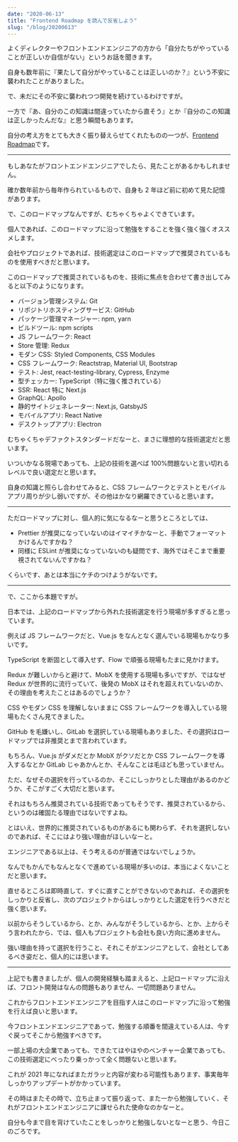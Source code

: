 ```yaml
---
date: "2020-06-13"
title: "Frontend Roadmap を読んで反省しよう"
slug: "/blog/20200613"
---
```


よくディレクターやフロントエンドエンジニアの方から「自分たちがやっていることが正しいか自信がない」というお話を聞きます。

自身も数年前に『果たして自分がやっていることは正しいのか？』という不安に襲われたことがありました。

で、未だにその不安に襲われつつ開発を続けているわけですが。

一方で『あ、自分のこの知識は間違っていたから直そう』とか『自分のこの知識は正しかったんだな』と思う瞬間もあります。

自分の考え方をとても大きく振り替えらせてくれたものの一つが、[Frontend Roadmap](https://roadmap.sh/frontend)です。

---

もしあなたがフロントエンドエンジニアでしたら、見たことがあるかもしれません。

確か数年前から毎年作られているもので、自身も 2 年ほど前に初めて見た記憶があります。

で、このロードマップなんですが、むちゃくちゃよくできています。

個人であれば、このロードマップに沿って勉強をすることを強く強く強くオススメします。

会社やプロジェクトであれば、技術選定はこのロードマップで推奨されているものを使用すべきだと思います。

このロードマップで推奨されているものを、技術に焦点を合わせて書き出してみると以下のようになります。

- バージョン管理システム: Git
- リポジトリホスティングサービス: GitHub
- パッケージ管理マネージャー: npm, yarn
- ビルドツール: npm scripts
- JS フレームワーク: React
- Store 管理: Redux
- モダン CSS: Styled Components, CSS Modules
- CSS フレームワーク: Reactstrap, Material UI, Bootstrap
- テスト: Jest, react-testing-library, Cypress, Enzyme
- 型チェッカー: TypeScript（特に強く推されている）
- SSR: React 特に Next.js
- GraphQL: Apollo
- 静的サイトジェネレーター: Next.js, GatsbyJS
- モバイルアプリ: React Native
- デスクトップアプリ: Electron

むちゃくちゃデファクトスタンダードだなーと、まさに理想的な技術選定だと思います。

いついかなる現場であっても、上記の技術を選べば 100%問題ないと言い切れるレベルで良い選定だと思います。

自身の知識と照らし合わせてみると、CSS フレームワークとテストとモバイルアプリ周りが少し弱いですが、その他はかなり網羅できていると思います。

---

ただロードマップに対し、個人的に気になるなーと思うところとしては、

- Prettier が推奨になっていないのはイマイチかなーと、手動でフォーマットかけるんですかね？
- 同様に ESLint が推奨になっていないのも疑問です、海外ではそこまで重要視されてないんですかね？

くらいです、あとは本当にケチのつけようがないです。

---

で、ここから本題ですが。

日本では、上記のロードマップから外れた技術選定を行う現場が多すぎると思っています。

例えば JS フレームワークだと、Vue.js をなんとなく選んでいる現場もかなり多いです。

TypeScript を断固として導入せず、Flow で頑張る現場もたまに見かけます。

Redux が難しいからと避けて、MobX を使用する現場も多いですが、ではなぜ Redux が世界的に流行っていて、後発の MobX はそれを超えれていないのか、その理由を考えたことはあるのでしょうか？

CSS やモダン CSS を理解しないままに CSS フレームワークを導入している現場もたくさん見てきました。

GitHub を毛嫌いし、GitLab を選択している現場もありました、その選択はロードマップでは非推奨とまで言われています。

もちろん、Vue.js がダメだとか MobX がクソだとか CSS フレームワークを導入するなとか GitLab じゃあかんとか、そんなことは毛ほども思っていません。

ただ、なぜその選択を行っているのか、そこにしっかりとした理由があるのかどうか、そこがすごく大切だと思います。

それはもちろん推奨されている技術であってもそうです、推奨されているから、というのは確固たる理由ではないですよね。

とはいえ、世界的に推奨されているものがあるにも関わらず、それを選択しないのであれば、そこにはより強い理由がほしいなーと。

エンジニアである以上は、そう考えるのが普通ではないでしょうか。

なんでもかんでもなんとなくで進めている現場が多いのは、本当によくないことだと思います。

直せるところは即時直して、すぐに直すことができないのであれば、その選択をしっかりと反省し、次のプロジェクトからはしっかりとした選定を行うべきだと強く思います。

以前からそうしているから、とか、みんながそうしているから、とか、上からそう言われたから、では、個人もプロジェクトも会社も良い方向に進めません。

強い理由を持って選択を行うこと、それこそがエンジニアとして、会社としてあるべき姿だと、個人的には思います。

---

上記でも書きましたが、個人の開発経験も踏まえると、上記ロードマップに沿えば、フロント開発はなんの問題もありません、一切問題ありません。

これからフロントエンドエンジニアを目指す人はこのロードマップに沿って勉強を行えば良いと思います。

今フロントエンドエンジニアであって、勉強する順番を間違えている人は、今すぐ戻ってそこから勉強すべきです。

一部上場の大企業であっても、できたてほやほやのベンチャー企業であっても、この技術選定にべったり乗っかって全く問題ないと思います。

これが 2021 年になればまたガラッと内容が変わる可能性もあります、事実毎年しっかりアップデートがかかっています。

その時はまたその時で、立ち止まって振り返って、また一から勉強していく、それがフロントエンドエンジニアに課せられた使命なのかなーと。

自分も今まで目を背けていたことをしっかりと勉強しないとなーと思う、今日このごろです。
